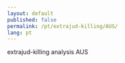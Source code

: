 ```yaml
---
layout: default
published: false
permalink: /pt/extrajud-killing/AUS/
lang: pt
---
```


extrajud-killing analysis AUS
